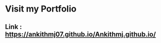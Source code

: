 # Visit my Portfolio

## Link : <a href="https://ankithmj07.github.io/Ankithmj.github.io/">https://ankithmj07.github.io/Ankithmj.github.io/</a>
